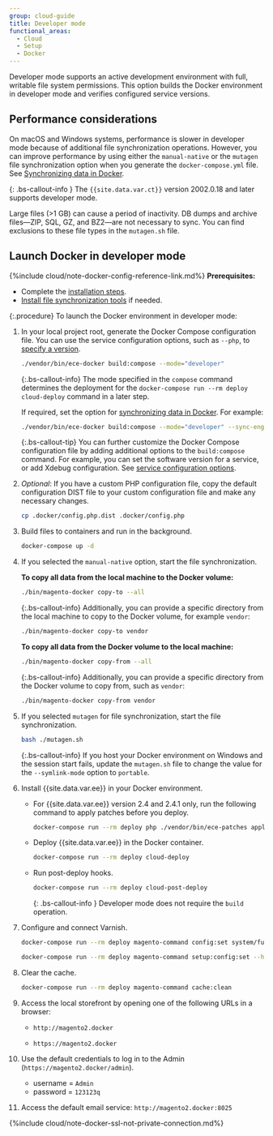 ```yaml
---
group: cloud-guide
title: Developer mode
functional_areas:
  - Cloud
  - Setup
  - Docker
---
```


Developer mode supports an active development environment with full, writable file system permissions. This option builds the Docker environment in developer mode and verifies configured service versions.

## Performance considerations

On macOS and Windows systems, performance is slower in developer mode because of additional file synchronization operations. However, you can improve performance by using either the `manual-native` or the `mutagen` file synchronization option when you generate the `docker-compose.yml` file. See [Synchronizing data in Docker].

{: .bs-callout-info }
The `{{site.data.var.ct}}` version 2002.0.18 and later supports developer mode.

Large files (>1 GB) can cause a period of inactivity. DB dumps and archive files—ZIP, SQL, GZ, and BZ2—are not necessary to sync. You can find exclusions to these file types in the `mutagen.sh` file.

## Launch Docker in developer mode

{%include cloud/note-docker-config-reference-link.md%}
**Prerequisites:**

-  Complete the [installation steps].
-  [Install file synchronization tools][Synchronizing data in Docker] if needed.

{:.procedure}
To launch the Docker environment in developer mode:

1. In your local project root, generate the Docker Compose configuration file. You can use the service configuration options, such as `--php`, to [specify a version][services].

   ```bash
   ./vendor/bin/ece-docker build:compose --mode="developer"
   ```

   {:.bs-callout-info}
   The mode specified in the `compose` command determines the deployment for the `docker-compose run --rm deploy cloud-deploy` command in a later step.

   If required, set the option for [synchronizing data in Docker]. For example:

   ```bash
   ./vendor/bin/ece-docker build:compose --mode="developer" --sync-engine="mutagen"
   ```

   {:.bs-callout-tip}
   You can further customize the Docker Compose configuration file by adding additional options to the `build:compose` command. For example, you can set the software version for a service, or add Xdebug configuration. See [service configuration options].

1. _Optional_: If you have a custom PHP configuration file, copy the default configuration DIST file to your custom configuration file and make any necessary changes.

   ```bash
   cp .docker/config.php.dist .docker/config.php
   ```

1. Build files to containers and run in the background.

   ```bash
   docker-compose up -d
   ```

1. If you selected the `manual-native` option, start the file synchronization.

   **To copy all data from the local machine to the Docker volume:**

   ```bash
   ./bin/magento-docker copy-to --all
   ```

   {:.bs-callout-info}
   Additionally, you can provide a specific directory from the local machine to copy to the Docker volume, for example `vendor`:

   ```bash
   ./bin/magento-docker copy-to vendor
   ```

   **To copy all data from the Docker volume to the local machine:**

   ```bash
   ./bin/magento-docker copy-from --all
   ```

   {:.bs-callout-info}
   Additionally, you can provide a specific directory from the Docker volume to copy from, such as `vendor`:

   ```bash
   ./bin/magento-docker copy-from vendor
   ```

1. If you selected `mutagen` for file synchronization, start the file synchronization.

   ```bash
   bash ./mutagen.sh
   ```

   {:.bs-callout-info}
   If you host your Docker environment on Windows and the session start fails, update the `mutagen.sh` file to change the value for the `--symlink-mode` option to `portable`.

1. Install {{site.data.var.ee}} in your Docker environment.

   -  For {{site.data.var.ee}} version 2.4 and 2.4.1 only, run the following command to apply patches before you deploy.

      ```bash
      docker-compose run --rm deploy php ./vendor/bin/ece-patches apply
      ```

   -  Deploy {{site.data.var.ee}} in the Docker container.

      ```bash
      docker-compose run --rm deploy cloud-deploy
      ```

   -  Run post-deploy hooks.

       ```bash
       docker-compose run --rm deploy cloud-post-deploy
       ```

      {: .bs-callout-info }
      Developer mode does not require the `build` operation.

1. Configure and connect Varnish.

   ```bash
   docker-compose run --rm deploy magento-command config:set system/full_page_cache/caching_application 2 --lock-env
   ```

   ```bash
   docker-compose run --rm deploy magento-command setup:config:set --http-cache-hosts=varnish
   ```

1. Clear the cache.

   ```bash
   docker-compose run --rm deploy magento-command cache:clean
   ```

1. Access the local storefront by opening one of the following URLs in a browser:

   -  `http://magento2.docker`

   -  `https://magento2.docker`

1. Use the default credentials to log in to the Admin (`https://magento2.docker/admin`).

   -  username = `Admin`
   -  password = `123123q`

1. Access the default email service: `http://magento2.docker:8025`

{%include cloud/note-docker-ssl-not-private-connection.md%}

<!--Link definitions-->

[{{site.data.var.mcd-prod}} Docker image]: https://hub.docker.com/r/magento/magento-cloud-docker-php/tags
[installation steps]: {{site.baseurl}}/cloud/docker/docker-installation.html
[latest release of the {{site.data.var.mcd-package}}]: https://github.com/magento/magento-cloud-docker/releases
[magento-creds]: {{site.baseurl}}/cloud/setup/first-time-setup-import-prepare.html#auth-json
[mutagen-install]: https://mutagen.io/documentation/introduction/installation/
[services]: {{site.baseurl}}/cloud/docker/docker-containers.html#service-containers
[service configuration options]: {{site.baseurl}}/cloud/docker/docker-containers.html#service-configuration-options
[Synchronizing data in Docker]: {{site.baseurl}}/cloud/docker/docker-syncing-data.html
[xdebug]: {{site.baseurl}}/cloud/docker/docker-development-debug.html#configure-xdebug]
